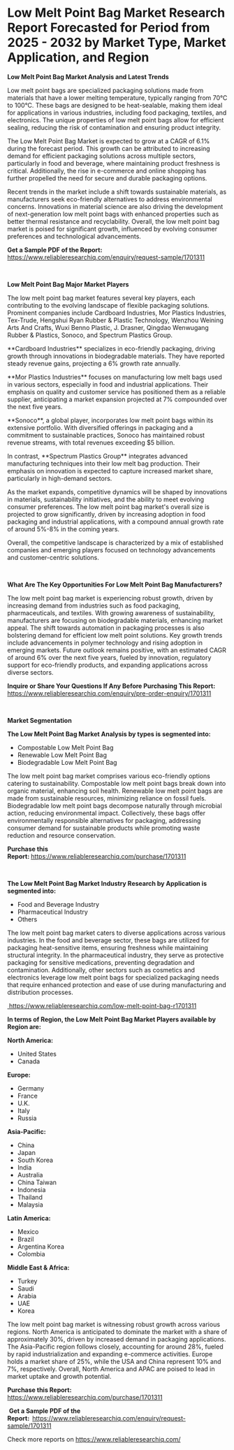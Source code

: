 <p><h1>Low Melt Point Bag Market Research Report Forecasted for Period from 2025 -  2032 by Market Type, Market Application, and Region</h1></p><p><strong>Low Melt Point Bag Market Analysis and Latest Trends</strong></p>
<p><p>Low melt point bags are specialized packaging solutions made from materials that have a lower melting temperature, typically ranging from 70°C to 100°C. These bags are designed to be heat-sealable, making them ideal for applications in various industries, including food packaging, textiles, and electronics. The unique properties of low melt point bags allow for efficient sealing, reducing the risk of contamination and ensuring product integrity.</p><p>The Low Melt Point Bag Market is expected to grow at a CAGR of 6.1% during the forecast period. This growth can be attributed to increasing demand for efficient packaging solutions across multiple sectors, particularly in food and beverage, where maintaining product freshness is critical. Additionally, the rise in e-commerce and online shopping has further propelled the need for secure and durable packaging options.</p><p>Recent trends in the market include a shift towards sustainable materials, as manufacturers seek eco-friendly alternatives to address environmental concerns. Innovations in material science are also driving the development of next-generation low melt point bags with enhanced properties such as better thermal resistance and recyclability. Overall, the low melt point bag market is poised for significant growth, influenced by evolving consumer preferences and technological advancements.</p></p>
<p><strong>Get a Sample PDF of the Report:&nbsp;</strong> <a href="https://www.reliableresearchiq.com/enquiry/request-sample/1701311?utm_campaign=2291&utm_medium=2&utm_source=Github&utm_content=ia&utm_term=27032025&utm_id=low-melt-point-bag">https://www.reliableresearchiq.com/enquiry/request-sample/1701311</a></p>
<p>&nbsp;</p>
<p><strong>Low Melt Point Bag Major Market Players</strong></p>
<p><p>The low melt point bag market features several key players, each contributing to the evolving landscape of flexible packaging solutions. Prominent companies include Cardboard Industries, Mor Plastics Industries, Tex-Trude, Hengshui Ryan Rubber & Plastic Technology, Wenzhou Weining Arts And Crafts, Wuxi Benno Plastic, J. Drasner, Qingdao Wenwugang Rubber & Plastics, Sonoco, and Spectrum Plastics Group.</p><p>**Cardboard Industries** specializes in eco-friendly packaging, driving growth through innovations in biodegradable materials. They have reported steady revenue gains, projecting a 6% growth rate annually.</p><p>**Mor Plastics Industries** focuses on manufacturing low melt bags used in various sectors, especially in food and industrial applications. Their emphasis on quality and customer service has positioned them as a reliable supplier, anticipating a market expansion projected at 7% compounded over the next five years.</p><p>**Sonoco**, a global player, incorporates low melt point bags within its extensive portfolio. With diversified offerings in packaging and a commitment to sustainable practices, Sonoco has maintained robust revenue streams, with total revenues exceeding $5 billion.</p><p>In contrast, **Spectrum Plastics Group** integrates advanced manufacturing techniques into their low melt bag production. Their emphasis on innovation is expected to capture increased market share, particularly in high-demand sectors. </p><p>As the market expands, competitive dynamics will be shaped by innovations in materials, sustainability initiatives, and the ability to meet evolving consumer preferences. The low melt point bag market's overall size is projected to grow significantly, driven by increasing adoption in food packaging and industrial applications, with a compound annual growth rate of around 5%-8% in the coming years. </p><p>Overall, the competitive landscape is characterized by a mix of established companies and emerging players focused on technology advancements and customer-centric solutions.</p></p>
<p>&nbsp;</p>
<p><strong>What Are The Key Opportunities For Low Melt Point Bag Manufacturers?</strong></p>
<p><p>The low melt point bag market is experiencing robust growth, driven by increasing demand from industries such as food packaging, pharmaceuticals, and textiles. With growing awareness of sustainability, manufacturers are focusing on biodegradable materials, enhancing market appeal. The shift towards automation in packaging processes is also bolstering demand for efficient low melt point solutions. Key growth trends include advancements in polymer technology and rising adoption in emerging markets. Future outlook remains positive, with an estimated CAGR of around 6% over the next five years, fueled by innovation, regulatory support for eco-friendly products, and expanding applications across diverse sectors.</p></p>
<p><strong>Inquire or Share Your Questions If Any Before Purchasing This Report:</strong> <a href="https://www.reliableresearchiq.com/enquiry/pre-order-enquiry/1701311?utm_campaign=2291&utm_medium=2&utm_source=Github&utm_content=ia&utm_term=27032025&utm_id=low-melt-point-bag">https://www.reliableresearchiq.com/enquiry/pre-order-enquiry/1701311</a></p>
<p>&nbsp;</p>
<p><strong>Market Segmentation</strong></p>
<p><strong>The Low Melt Point Bag Market Analysis by types is segmented into:</strong></p>
<p><ul><li>Compostable Low Melt Point Bag</li><li>Renewable Low Melt Point Bag</li><li>Biodegradable Low Melt Point Bag</li></ul></p>
<p><p>The low melt point bag market comprises various eco-friendly options catering to sustainability. Compostable low melt point bags break down into organic material, enhancing soil health. Renewable low melt point bags are made from sustainable resources, minimizing reliance on fossil fuels. Biodegradable low melt point bags decompose naturally through microbial action, reducing environmental impact. Collectively, these bags offer environmentally responsible alternatives for packaging, addressing consumer demand for sustainable products while promoting waste reduction and resource conservation.</p></p>
<p><strong>Purchase this Report:&nbsp;</strong><a href="https://www.reliableresearchiq.com/purchase/1701311?utm_campaign=2291&utm_medium=2&utm_source=Github&utm_content=ia&utm_term=27032025&utm_id=low-melt-point-bag">https://www.reliableresearchiq.com/purchase/1701311</a></p>
<p>&nbsp;</p>
<p><strong>The Low Melt Point Bag Market Industry Research by Application is segmented into:</strong></p>
<p><ul><li>Food and Beverage Industry</li><li>Pharmaceutical Industry</li><li>Others</li></ul></p>
<p><p>The low melt point bag market caters to diverse applications across various industries. In the food and beverage sector, these bags are utilized for packaging heat-sensitive items, ensuring freshness while maintaining structural integrity. In the pharmaceutical industry, they serve as protective packaging for sensitive medications, preventing degradation and contamination. Additionally, other sectors such as cosmetics and electronics leverage low melt point bags for specialized packaging needs that require enhanced protection and ease of use during manufacturing and distribution processes.</p></p>
<p><a href="https://www.reliableresearchiq.com/low-melt-point-bag-r1701311?utm_campaign=2291&utm_medium=2&utm_source=Github&utm_content=ia&utm_term=27032025&utm_id=low-melt-point-bag">&nbsp;https://www.reliableresearchiq.com/low-melt-point-bag-r1701311</a></p>
<p><strong>In terms of Region, the Low Melt Point Bag Market Players available by Region are:</strong></p>
<p>
    <p> <strong> North America: </strong>
        <ul>
            <li>United States</li>
            <li>Canada</li>
        </ul>
        </p> 
    <p> <strong> Europe: </strong>
        <ul>
            <li>Germany</li>
            <li>France</li>
            <li>U.K.</li>
            <li>Italy</li>
            <li>Russia</li>
        </ul>
        </p> 
    <p> <strong> Asia-Pacific: </strong>
        <ul>
            <li>China</li>
            <li>Japan</li>
            <li>South Korea</li>
            <li>India</li>
            <li>Australia</li>
            <li>China Taiwan</li>
            <li>Indonesia</li>
            <li>Thailand</li>
            <li>Malaysia</li>
        </ul>
        </p> 
    <p> <strong> Latin America: </strong>
        <ul>
            <li>Mexico</li>
            <li>Brazil</li>
            <li>Argentina Korea</li>
            <li>Colombia</li>
        </ul>
        </p> 
    <p> <strong> Middle East & Africa: </strong>
        <ul>
            <li>Turkey</li>
            <li>Saudi</li>
            <li>Arabia</li>
            <li>UAE</li>
            <li>Korea</li>
        </ul>
    </p>
    </p>
<p><p>The low melt point bag market is witnessing robust growth across various regions. North America is anticipated to dominate the market with a share of approximately 30%, driven by increased demand in packaging applications. The Asia-Pacific region follows closely, accounting for around 28%, fueled by rapid industrialization and expanding e-commerce activities. Europe holds a market share of 25%, while the USA and China represent 10% and 7%, respectively. Overall, North America and APAC are poised to lead in market uptake and growth potential.</p></p>
<p><strong>Purchase this Report: </strong><a href="https://www.reliableresearchiq.com/purchase/1701311?utm_campaign=2291&utm_medium=2&utm_source=Github&utm_content=ia&utm_term=27032025&utm_id=low-melt-point-bag">https://www.reliableresearchiq.com/purchase/1701311</a></p>
<p>&nbsp;<strong>Get a Sample PDF of the Report:&nbsp;&nbsp;</strong><a href="https://www.reliableresearchiq.com/enquiry/request-sample/1701311?utm_campaign=2291&utm_medium=2&utm_source=Github&utm_content=ia&utm_term=27032025&utm_id=low-melt-point-bag">https://www.reliableresearchiq.com/enquiry/request-sample/1701311</a></p>
<p><strong></strong></p>
<p>Check more reports on <a href="https://www.reliableresearchiq.com/?utm_campaign=2291&utm_medium=2&utm_source=Github&utm_content=ia&utm_term=27032025&utm_id=low-melt-point-bag">https://www.reliableresearchiq.com/</a></p>